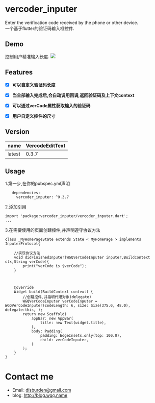 # vercoder_inputer
Enter the verification code received by the phone or other device.  
一个基于flutter的验证码输入框控件.

## Demo  
控制用户精准输入长度. 
![](https://github.com/disburden/vercoder_inputer/blob/master/ScreenShots/verCode.gif?raw=true)  

## Features
- [x] **可以自定义验证码长度**  
- [x] **当全部输入完成后,会自动调用回调,返回验证码及上下文context**  
- [x] **可以通过verCode属性获取输入的验证码**
- [x] **用户自定义控件的尺寸**  


## Version
name|VercodeEditText
---|---
latest|0.3.7

## Usage
1.第一步,在你的pubspec.yml声明

```
   dependencies:
     vercoder_inputer: ^0.3.7
```
2.添加引用

```
import 'package:vercoder_inputer/vercoder_inputer.dart';
...

```
3.在需要使用的页面创建控件,并声明遵守协议方法  
```  
class _MyHomePageState extends State < MyHomePage > implements InputerProtocol{

	//实现协议方法
	void didFinishedInputer(WGQVerCodeInputer inputer,BuildContext ctx,String verCode){
		print("verCode is $verCode");
	}


	
	@override
	Widget build(BuildContext context) {
		//创建控件,并指明代理对象(delegate)
		WGQVerCodeInputer verCodeInputer = WGQVerCodeInputer(codeLength: 6, size: Size(375.0, 48.0), delegate:this, );
		return new Scaffold(
			appBar: new AppBar(
				title: new Text(widget.title),
			),
			body: Padding(
				padding: EdgeInsets.only(top: 100.0),
				child: verCodeInputer,
			)
		);
	}
} 
```
# Contact me
- Email:  disburden@gmail.com
- blog: http://blog.wgq.name